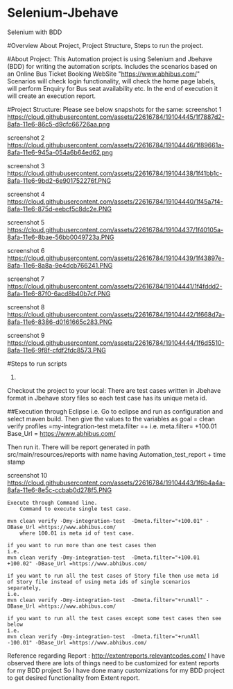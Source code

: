 # Selenium-Jbehave
Selenium with BDD 


#Overview 
About Project,
Project Structure,
Steps to run the project.



#About Project: 
This Automation project is using Selenium and Jbehave (BDD) for writing the automation scripts.
Includes the scenarios based on an Online Bus Ticket Booking WebSite "https://www.abhibus.com/"
Scenarios will check login functionality, will check the home page labels, will perform Enquiry for Bus seat availability etc.
In the end of execution it will create an execution report.


#Project Structure: 
Please see below snapshots for the same: 
screenshot 1
https://cloud.githubusercontent.com/assets/22616784/19104445/1f7887d2-8afa-11e6-86c5-d9cfc66726aa.png

screenshot 2
https://cloud.githubusercontent.com/assets/22616784/19104446/1f89661a-8afa-11e6-945a-054a6b64ed62.png

screenshot 3
https://cloud.githubusercontent.com/assets/22616784/19104438/1f41bb1c-8afa-11e6-9bd2-6e901752276f.PNG

screenshot 4
https://cloud.githubusercontent.com/assets/22616784/19104440/1f45a7f4-8afa-11e6-875d-eebcf5c8dc2e.PNG


screenshot 5
https://cloud.githubusercontent.com/assets/22616784/19104437/1f40105a-8afa-11e6-8bae-56bb0049723a.PNG


screenshot 6
https://cloud.githubusercontent.com/assets/22616784/19104439/1f43897e-8afa-11e6-8a8a-9e4dcb766241.PNG


screenshot 7
https://cloud.githubusercontent.com/assets/22616784/19104441/1f4fddd2-8afa-11e6-87f0-6acd8b40b7cf.PNG

screenshot 8
https://cloud.githubusercontent.com/assets/22616784/19104442/1f668d7a-8afa-11e6-8386-d0161665c283.PNG


screenshot 9
https://cloud.githubusercontent.com/assets/22616784/19104444/1f6d5510-8afa-11e6-9f8f-cfdf2fdc8573.PNG





#Steps to run scripts

1.
Checkout the project to your local: 
There are test cases written in Jbehave  format in Jbehave story files so each test case has its unique meta id. 

   ##Execution through Eclipse
   i.e.
Go to eclipse and run as configuration and select maven build.
Then give the values to the variables as 
 goal = clean verify
profiles =my-integration-test
 meta.filter =+ <Meta ID of jbehave scenarios>
 i.e. meta.filter= +100.01
Base_Url = https://www.abhibus.com/

Then run it.
There will be report generated in path  src/main/resources/reports with name having Automation_test_report + time stamp


screenshot 10
https://cloud.githubusercontent.com/assets/22616784/19104443/1f6b4a4a-8afa-11e6-8e5c-ccbab0d278f5.PNG

	Execute through Command line.
        Command to execute single test case.
	
	mvn clean verify -Dmy-integration-test  -Dmeta.filter="+100.01" -DBase_Url =https://www.abhibus.com/
        where 100.01 is meta id of test case.
	
	if you want to run more than one test cases then
	i.e.
	mvn clean verify -Dmy-integration-test  -Dmeta.filter="+100.01 +100.02" -DBase_Url =https://www.abhibus.com/

	if you want to run all the test cases of Story file then use meta id of Story file instead of using meta ids of single scenarios 	separately,
	i.e.
	mvn clean verify -Dmy-integration-test  -Dmeta.filter="+runAll" -DBase_Url =https://www.abhibus.com/

	if you want to run all the test cases except some test cases then see below
	i.e.
	mvn clean verify -Dmy-integration-test  -Dmeta.filter="+runAll -100.01" -DBase_Url =https://www.abhibus.com/


Reference regarding Report : 
http://extentreports.relevantcodes.com/
I have observed there are lots of things  need to be customized for extent reports for my BDD project
So I have done many customizations for my BDD project to get desired functionality from Extent report.







